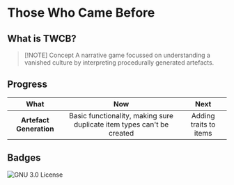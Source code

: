 # Those Who Came Before

## What is TWCB?

> [!NOTE] Concept
> A narrative game focussed on understanding a vanished culture by interpreting procedurally generated artefacts.

## Progress

| What | Now | Next |
| :---: | :---: | :---: |
| **Artefact Generation** | Basic functionality, making sure duplicate item types can't be created | Adding traits to items |

## Badges

![GNU 3.0 License](https://img.shields.io/badge/license-GNU_General_Public_License_3.0-pink)

